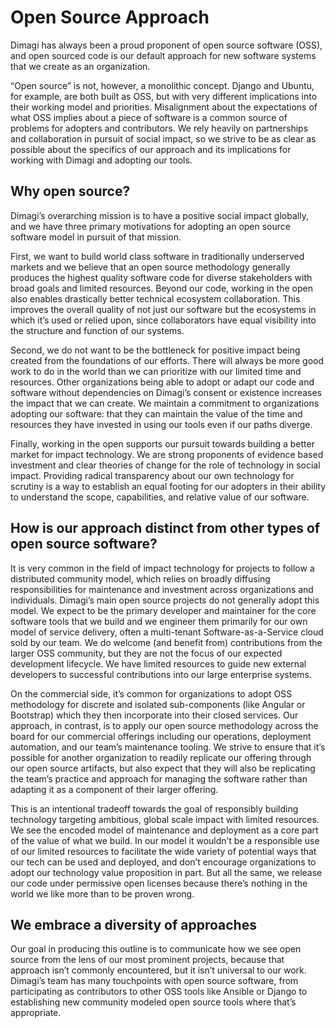 # Open Source Approach

Dimagi has always been a proud proponent of open source software (OSS), and open sourced code is our default approach for new software systems that we create as an organization. 

“Open source” is not, however, a monolithic concept. Django and Ubuntu, for example, are both built as OSS, but with very different implications into their working model and priorities. Misalignment about the expectations of what OSS implies about a piece of software is a common source of problems for adopters and contributors. We rely heavily on partnerships and collaboration in pursuit of social impact, so we strive to be as clear as possible about the specifics of our approach and its implications for working with Dimagi and adopting our tools.

## Why open source?

Dimagi’s overarching mission is to have a positive social impact globally, and we have three primary motivations for adopting an open source software model in pursuit of that mission.

First, we want to build world class software in traditionally underserved markets and we believe that an open source methodology generally produces the highest quality software code for diverse stakeholders with broad goals and limited resources. Beyond our code, working in the open also enables drastically better technical ecosystem collaboration. This improves the overall quality of not just our software but the ecosystems in which it’s used or relied upon, since collaborators have equal visibility into the structure and function of our systems.

Second, we do not want to be the bottleneck for positive impact being created from the foundations of our efforts. There will always be more good work to do in the world than we can prioritize with our limited time and resources. Other organizations being able to adopt or adapt our code and software without dependencies on Dimagi’s consent or existence increases the impact that we can create. We maintain a commitment to organizations adopting our software: that they can maintain the value of the time and resources they have invested in using our tools even if our paths diverge. 

Finally, working in the open supports our pursuit towards building a better market for impact technology. We are strong proponents of evidence based investment and clear theories of change for the role of technology in social impact. Providing radical transparency about our own technology for scrutiny is a way to establish an equal footing for our adopters in their ability to understand the scope, capabilities, and relative value of our software.

## How is our approach distinct from other types of open source software?

It is very common in the field of impact technology for projects to follow a distributed community model, which relies on broadly diffusing responsibilities for maintenance and investment across organizations and individuals. Dimagi’s main open source projects do not generally adopt this model. We expect to be the primary developer and maintainer for the core software tools that we build and we engineer them primarily for our own model of service delivery, often a multi-tenant Software-as-a-Service cloud sold by our team. We do welcome (and benefit from) contributions from the larger OSS community, but they are not the focus of our expected development lifecycle. We have limited resources to guide new external developers to successful contributions into our large enterprise systems.

On the commercial side, it’s common for organizations to adopt OSS methodology for discrete and isolated sub-components (like Angular or Bootstrap) which they then incorporate into their closed services. Our approach, in contrast, is to apply our open source methodology across the board for our commercial offerings including our operations, deployment automation, and our team’s maintenance tooling. We strive to ensure that it’s possible for another organization to readily replicate our offering through our open source artifacts, but also expect that they will also be replicating the team’s practice and approach for managing the software rather than adapting it as a component of their larger offering. 

This is an intentional tradeoff towards the goal of responsibly building technology targeting ambitious, global scale impact with limited resources. We see the encoded model of maintenance and deployment as a core part of the value of what we build. In our model it wouldn’t be a responsible use of our limited resources to facilitate the wide variety of potential ways that our tech can be used and deployed, and don’t encourage organizations to adopt our technology value proposition in part. But all the same, we release our code under permissive open licenses because there’s nothing in the world we like more than to be proven wrong. 

## We embrace a diversity of approaches

Our goal in producing this outline is to communicate how we see open source from the lens of our most prominent projects, because that approach isn’t commonly encountered, but it isn’t universal to our work. Dimagi’s team has many touchpoints with open source software, from participating as contributors to other OSS tools like Ansible or Django to establishing new community modeled open source tools where that’s appropriate. 
